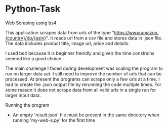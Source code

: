 # Python-Task
Web Scraping using bs4

This application scrapes data from urls of the type "https://www.amazon.{country}/dp/{asin}".
It reads url from a csv file and stores data in .json file.
The data includes product title, image url, price and details.

I used bs4 because it is beginner freindly and given the time constrains seemed like a good choice.

The main challenge I faced during development was scaling the program to run on larger data set.
I still need to improve the number of urls that can be processed. At present the programs can scrape only a few urls at a time. I had to create the .json output file by rerunning the code multiple times. For some reason it does not scrape data from all valid urls in a single run for larger input data.

Running the program
- An empty 'result.json' file must be present in the same directory when running 'my-web-s.py' for the first time
